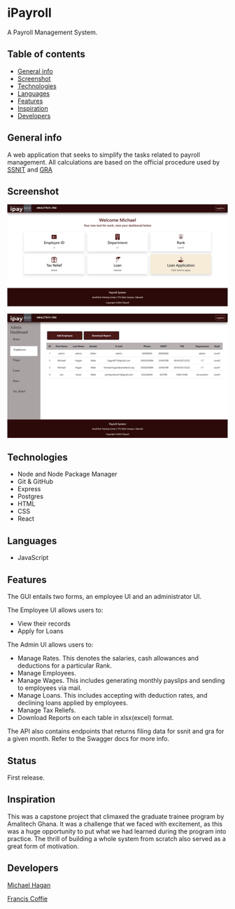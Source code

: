 # iPayroll

A Payroll Management System.

## Table of contents

* [General info](#general-info)
* [Screenshot](#screenshot)
* [Technologies](#technologies)
* [Languages](#languages)
* [Features](#features)
* [Inspiration](#inspiration)
* [Developers](#developers)

## General info

A web application that seeks to simplify the tasks related to payroll management. All calculations are based on the official procedure used by [SSNIT](https://www.ssnit.org.gh/) and [GRA](https://gra.gov.gh/)

## Screenshot

![Screenshot of iPayroll Employee GUI](Screenshot.png)

![Screenshot of iPayroll Administrator GUI](Screenshot2.png)

## Technologies

* Node and Node Package Manager
* Git & GitHub
* Express
* Postgres
* HTML
* CSS
* React

## Languages

* JavaScript

## Features

The GUI entails two forms, an employee UI and an administrator UI.

The Employee UI allows users to:
* View their records
* Apply for Loans

The Admin UI allows users to:
* Manage Rates. This denotes the salaries, cash allowances and deductions for a particular Rank.
* Manage Employees.
* Manage Wages. This includes generating monthly payslips and sending to employees via mail.
* Manage Loans. This includes accepting with deduction rates, and declining loans applied by employees.
* Manage Tax Reliefs.
* Download Reports on each table in xlsx(excel) format.

The API also contains endpoints that returns filing data for ssnit and gra for a given month.
Refer to the Swagger docs for more info.


## Status

First release.

## Inspiration

This was a capstone project that climaxed the graduate trainee program by Amalitech Ghana. It was a challenge that we faced with excitement, as this was a huge opportunity to put what we had learned during the program into practice. The thrill of building a whole system from scratch also served as a great form of motivation.

## Developers

[Michael Hagan](https://github.com/amalitechmichaelhagan)

[Francis Coffie](https://github.com/francis-coffie)
